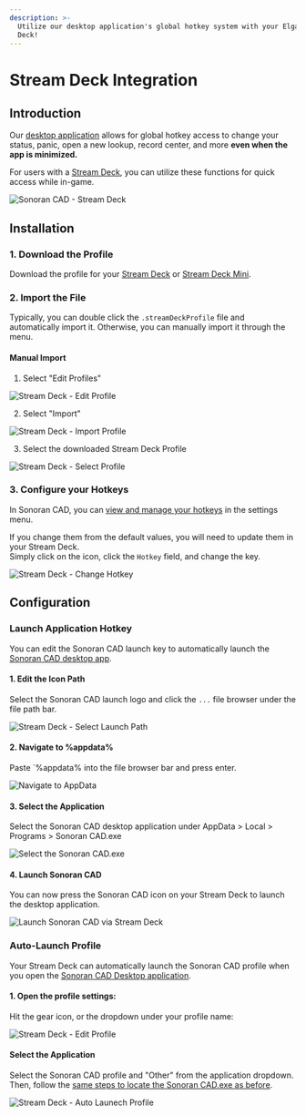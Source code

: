 ```yaml
---
description: >-
  Utilize our desktop application's global hotkey system with your Elgato Stream
  Deck!
---
```


# Stream Deck Integration

## Introduction

Our [desktop application](../downloads/) allows for global hotkey access to change your status, panic, open a new lookup, record center, and more **even when the app is minimized.**

For users with a [Stream Deck](https://www.elgato.com/en/stream-deck), you can utilize these functions for quick access while in-game.

![Sonoran CAD - Stream Deck](../.gitbook/assets/image%20%28176%29.png)

## Installation

### 1. Download the Profile

Download the profile for your [Stream Deck](http://sonoransoftware.com/assets/files/sonorancad/SonoranCADFull.streamDeckProfile) or [Stream Deck Mini](http://sonoransoftware.com/assets/files/sonorancad/SonoranCADMini.streamDeckProfile).

### 2. Import the File

Typically, you can double click the `.streamDeckProfile` file and automatically import it. Otherwise, you can manually import it through the menu.

#### Manual Import

1. Select "Edit Profiles"

![Stream Deck - Edit Profile](../.gitbook/assets/image%20%28170%29.png)

2. Select "Import"

![Stream Deck - Import Profile](../.gitbook/assets/image%20%28180%29.png)

3. Select the downloaded Stream Deck Profile

![Stream Deck - Select Profile](../.gitbook/assets/image%20%28175%29.png)

### 3. Configure your Hotkeys

In Sonoran CAD, you can [view and manage your hotkeys](../tutorials/other-features/configurable-hotkeys.md) in the settings menu.

If you change them from the default values, you will need to update them in your Stream Deck.  
Simply click on the icon, click the `Hotkey` field, and change the key.

![Stream Deck - Change Hotkey](../.gitbook/assets/image%20%28177%29.png)

## Configuration

### Launch Application Hotkey

You can edit the Sonoran CAD launch key to automatically launch the [Sonoran CAD desktop app](../downloads/).

#### 1. Edit the Icon Path

Select the Sonoran CAD launch logo and click the `...` file browser under the file path bar.

![Stream Deck - Select Launch Path](../.gitbook/assets/image%20%28172%29.png)

#### 2. Navigate to %appdata%

Paste \`%appdata% into the file browser bar and press enter.

![Navigate to AppData](../.gitbook/assets/image%20%28174%29.png)

#### 3. Select the Application

Select the Sonoran CAD desktop application under AppData &gt; Local &gt; Programs &gt; Sonoran CAD.exe

![Select the Sonoran CAD.exe](../.gitbook/assets/image%20%28171%29.png)

#### 4. Launch Sonoran CAD

You can now press the Sonoran CAD icon on your Stream Deck to launch the desktop application.

![Launch Sonoran CAD via Stream Deck](../.gitbook/assets/image%20%28169%29.png)

### Auto-Launch Profile

Your Stream Deck can automatically launch the Sonoran CAD profile when you open the [Sonoran CAD Desktop application](../downloads/).

#### 1. Open the profile settings:

Hit the gear icon, or the dropdown under your profile name:

![Stream Deck - Edit Profile](../.gitbook/assets/image%20%28170%29.png)

#### Select the Application

Select the Sonoran CAD profile and "Other" from the application dropdown.  
Then, follow the [same steps to locate the Sonoran CAD.exe as before](stream-deck-integration.md#2-navigate-to-appdata).

![Stream Deck - Auto Launech Profile](../.gitbook/assets/image%20%28179%29.png)

